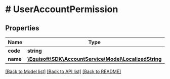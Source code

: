 # # UserAccountPermission

## Properties

Name | Type | Description | Notes
------------ | ------------- | ------------- | -------------
**code** | **string** |  |
**name** | [**\Equisoft\SDK\AccountService\Model\LocalizedString**](LocalizedString.md) |  |

[[Back to Model list]](../../README.md#models) [[Back to API list]](../../README.md#endpoints) [[Back to README]](../../README.md)

